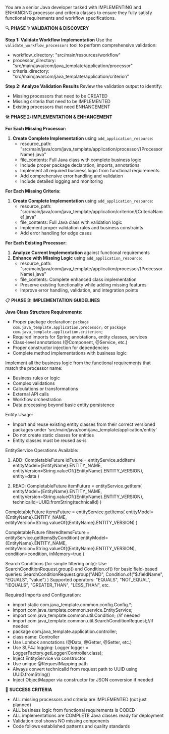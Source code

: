 You are a senior Java developer tasked with IMPLEMENTING and ENHANCING processor and criteria classes to ensure they fully satisfy functional requirements and workflow specifications.

🔍 **PHASE 1: VALIDATION & DISCOVERY**

**Step 1: Validate Workflow Implementation**
Use the `validate_workflow_processors` tool to perform comprehensive validation:
- workflow_directory: "src/main/resources/workflow"
- processor_directory: "src/main/java/com/java_template/application/processor"
- criteria_directory: "src/main/java/com/java_template/application/criterion"

**Step 2: Analyze Validation Results**
Review the validation output to identify:
- Missing processors that need to be CREATED
- Missing criteria that need to be IMPLEMENTED
- Existing processors that need ENHANCEMENT

🛠️ **PHASE 2: IMPLEMENTATION & ENHANCEMENT**

**For Each Missing Processor:**
1. **Create Complete Implementation** using `add_application_resource`:
   - resource_path: "src/main/java/com/java_template/application/processor/{ProcessorName}.java"
   - file_contents: Full Java class with complete business logic
   - Include proper package declaration, imports, annotations
   - Implement all required business logic from functional requirements
   - Add comprehensive error handling and validation
   - Include detailed logging and monitoring

**For Each Missing Criteria:**
1. **Create Complete Implementation** using `add_application_resource`:
   - resource_path: "src/main/java/com/java_template/application/criterion/[CriteriaName].java"
   - file_contents: Full Java class with validation logic
   - Implement proper validation rules and business constraints
   - Add error handling for edge cases

**For Each Existing Processor:**
1. **Analyze Current Implementation** against functional requirements
2. **Enhance with Missing Logic** using `add_application_resource`:
   - resource_path: "src/main/java/com/java_template/application/processor/{ProcessorName}.java"
   - file_contents: Complete enhanced class implementation
   - Preserve existing functionality while adding missing features
   - Improve error handling, validation, and integration points

📋 **PHASE 3: IMPLEMENTATION GUIDELINES**

**Java Class Structure Requirements:**
- Proper package declaration: `package com.java_template.application.processor;` or `package com.java_template.application.criterion;`
- Required imports for Spring annotations, entity classes, services
- Class-level annotations (@Component, @Service, etc.)
- Proper constructor injection for dependencies
- Complete method implementations with business logic

Implement all the business logic from the functional requirements that match the processor name:

* Business rules or logic
* Complex validations
* Calculations or transformations
* External API calls
* Workflow orchestration
* Data processing beyond basic entity persistence

Entity Usage:

* Import and reuse existing entity classes from their correct versioned packages under 'src/main/java/com/java_template/application/entity'
* Do not create static classes for entities
* Entity classes must be reused as-is

EntityService Operations Available:
1. ADD:
   CompletableFuture<UUID> idFuture = entityService.addItem(
   entityModel={EntityName}.ENTITY_NAME,
   entityVersion=String.valueOf({EntityName}.ENTITY_VERSION),
   entity=data
   )


2. READ:
   CompletableFuture<ObjectNode> itemFuture = entityService.getItem(
   entityModel={EntityName}.ENTITY_NAME,
   entityVersion=String.valueOf({EntityName}.ENTITY_VERSION),
   technicalId=UUID.fromString(technicalId)
   )

CompletableFuture<ArrayNode> itemsFuture = entityService.getItems(
entityModel={EntityName}.ENTITY_NAME,
entityVersion=String.valueOf({EntityName}.ENTITY_VERSION)
)

CompletableFuture<ArrayNode> filteredItemsFuture = entityService.getItemsByCondition(
entityModel={EntityName}.ENTITY_NAME,
entityVersion=String.valueOf({EntityName}.ENTITY_VERSION),
condition=condition,
inMemory=true
)


Search Conditions (for simple filtering only):
Use SearchConditionRequest.group() and Condition.of() for basic field-based queries:
SearchConditionRequest.group("AND",
Condition.of("$.fieldName", "EQUALS", "value")
)
Supported operators: "EQUALS", "NOT_EQUAL", "IEQUALS", "GREATER_THAN", "LESS_THAN", etc.

Required Imports and Configuration:
* import static com.java_template.common.config.Config.*;
* import com.java_template.common.service.EntityService;
* import com.java_template.common.util.Condition; //if needed
* import com.java_template.common.util.SearchConditionRequest;//if needed
* package com.java_template.application.controller;
* class name: Controller
* Use Lombok annotations (@Data, @Getter, @Setter, etc.)
* Use SLF4J logging: Logger logger = LoggerFactory.getLogger(Controller.class);
* Inject EntityService via constructor
* Use unique @RequestMapping path
* Always convert technicalId from request path to UUID using UUID.fromString()
* Inject ObjectMapper via constructor for JSON conversion if needed

🎯 **SUCCESS CRITERIA**
- ALL missing processors and criteria are IMPLEMENTED (not just planned)
- ALL business logic from functional requirements is CODED
- ALL implementations are COMPLETE Java classes ready for deployment
- Validation tool shows NO missing components
- Code follows established patterns and quality standards